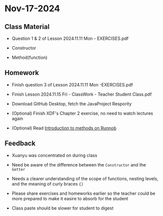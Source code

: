 # Nov-17-2024

## Class Material

- Question 1 & 2 of Lesson 2024.11.11 Mon - EXERCISES.pdf

- Constructor

- Method(function)

## Homework

- Finish question 3 of Lesson 2024.11.11 Mon -EXERCISES.pdf

- Finish Lesson 2024.11.15 Fri - ClassWork - Teacher Student Class.pdf

- Download GitHub Desktop, fetch the JavaProject Respority

- (Optional) Finish XDF's Chapter 2 exercise, no need to watch lectures again

- (Optional) Read [Introduction to methods on Runnob](https://www.runoob.com/java/java-methods.html)

## Feedback

- Xuanyu was concentrated on during class

- Need be aware of the difference between the `Constructor` and the `Getter`

- Needs a clearer understanding of the scope of functions, nesting levels, and the meaning of curly braces `{}`

- Please share exercises and homeworks earlier so the teacher could be more prepared to make it easire to absorb for the student

- Class paste should be slower for student to digest